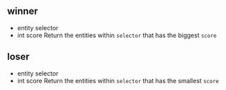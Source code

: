 ## winner
- entity selector
- int score
Return the entities within `selector` that has the biggest `score`
## loser
- entity selector
- int score
Return the entities within `selector` that has the smallest `score`
